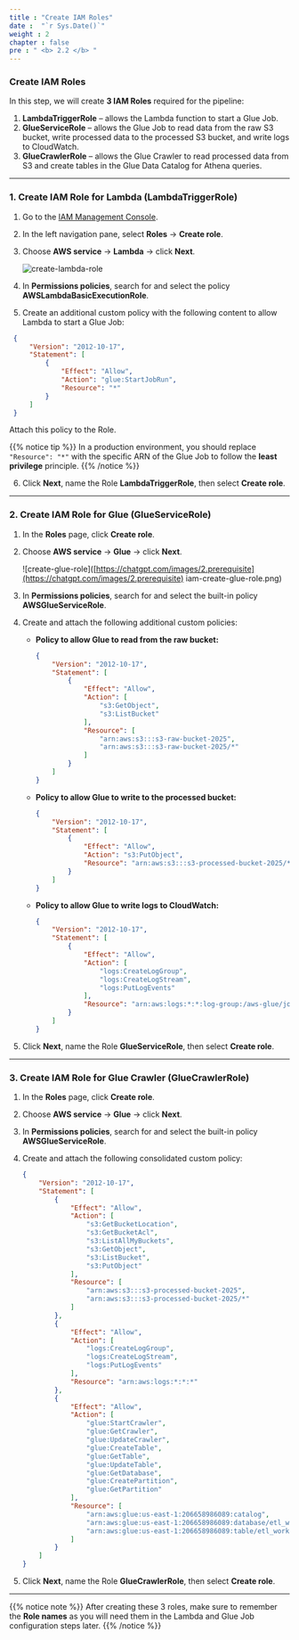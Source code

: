```yaml
---
title : "Create IAM Roles"
date :  "`r Sys.Date()`" 
weight : 2 
chapter : false
pre : " <b> 2.2 </b> "
---
```


### Create IAM Roles

In this step, we will create **3 IAM Roles** required for the pipeline:

1. **LambdaTriggerRole** – allows the Lambda function to start a Glue Job.  
2. **GlueServiceRole** – allows the Glue Job to read data from the raw S3 bucket, write processed data to the processed S3 bucket, and write logs to CloudWatch.  
3. **GlueCrawlerRole** – allows the Glue Crawler to read processed data from S3 and create tables in the Glue Data Catalog for Athena queries.  

---

### 1. Create IAM Role for Lambda (LambdaTriggerRole)

1. Go to the [IAM Management Console](https://console.aws.amazon.com/iamv2/).  
2. In the left navigation pane, select **Roles** → **Create role**.  
3. Choose **AWS service** → **Lambda** → click **Next**.  

   ![create-lambda-role](/images/2.prerequisite/iam-create-lambda-role.png)

4. In **Permissions policies**, search for and select the policy **AWSLambdaBasicExecutionRole**.  
5. Create an additional custom policy with the following content to allow Lambda to start a Glue Job:

  ```json
   {
       "Version": "2012-10-17",
       "Statement": [
           {
               "Effect": "Allow",
               "Action": "glue:StartJobRun",
               "Resource": "*"
           }
       ]
   }
  ```

Attach this policy to the Role.

{{% notice tip %}}
In a production environment, you should replace `"Resource": "*"` with the specific ARN of the Glue Job to follow the **least privilege** principle.
{{% /notice %}}

6. Click **Next**, name the Role **LambdaTriggerRole**, then select **Create role**.

---

### 2. Create IAM Role for Glue (GlueServiceRole)

1. In the **Roles** page, click **Create role**.

2. Choose **AWS service** → **Glue** → click **Next**.

   !\[create-glue-role]\([https://chatgpt.com/images/2.prerequisite](https://chatgpt.com/images/2.prerequisite) iam-create-glue-role.png)

3. In **Permissions policies**, search for and select the built-in policy **AWSGlueServiceRole**.

4. Create and attach the following additional custom policies:

   * **Policy to allow Glue to read from the raw bucket:**

     ```json
     {
         "Version": "2012-10-17",
         "Statement": [
             {
                 "Effect": "Allow",
                 "Action": [
                     "s3:GetObject",
                     "s3:ListBucket"
                 ],
                 "Resource": [
                     "arn:aws:s3:::s3-raw-bucket-2025",
                     "arn:aws:s3:::s3-raw-bucket-2025/*"
                 ]
             }
         ]
     }
     ```

   * **Policy to allow Glue to write to the processed bucket:**

     ```json
     {
         "Version": "2012-10-17",
         "Statement": [
             {
                 "Effect": "Allow",
                 "Action": "s3:PutObject",
                 "Resource": "arn:aws:s3:::s3-processed-bucket-2025/*"
             }
         ]
     }
     ```

   * **Policy to allow Glue to write logs to CloudWatch:**

     ```json
     {
         "Version": "2012-10-17",
         "Statement": [
             {
                 "Effect": "Allow",
                 "Action": [
                     "logs:CreateLogGroup",
                     "logs:CreateLogStream",
                     "logs:PutLogEvents"
                 ],
                 "Resource": "arn:aws:logs:*:*:log-group:/aws-glue/jobs/logs-v2:*"
             }
         ]
     }
     ```

5. Click **Next**, name the Role **GlueServiceRole**, then select **Create role**.

---

### 3. Create IAM Role for Glue Crawler (GlueCrawlerRole)

1. In the **Roles** page, click **Create role**.

2. Choose **AWS service** → **Glue** → click **Next**.

3. In **Permissions policies**, search for and select the built-in policy **AWSGlueServiceRole**.

4. Create and attach the following consolidated custom policy:

   ```json
   {
       "Version": "2012-10-17",
       "Statement": [
           {
               "Effect": "Allow",
               "Action": [
                   "s3:GetBucketLocation",
                   "s3:GetBucketAcl",
                   "s3:ListAllMyBuckets",
                   "s3:GetObject",
                   "s3:ListBucket",
                   "s3:PutObject"
               ],
               "Resource": [
                   "arn:aws:s3:::s3-processed-bucket-2025",
                   "arn:aws:s3:::s3-processed-bucket-2025/*"
               ]
           },
           {
               "Effect": "Allow",
               "Action": [
                   "logs:CreateLogGroup",
                   "logs:CreateLogStream",
                   "logs:PutLogEvents"
               ],
               "Resource": "arn:aws:logs:*:*:*"
           },
           {
               "Effect": "Allow",
               "Action": [
                   "glue:StartCrawler",
                   "glue:GetCrawler",
                   "glue:UpdateCrawler",
                   "glue:CreateTable",
                   "glue:GetTable",
                   "glue:UpdateTable",
                   "glue:GetDatabase",
                   "glue:CreatePartition",
                   "glue:GetPartition"
               ],
               "Resource": [
                   "arn:aws:glue:us-east-1:206658986089:catalog",
                   "arn:aws:glue:us-east-1:206658986089:database/etl_workshop_db",
                   "arn:aws:glue:us-east-1:206658986089:table/etl_workshop_db/*"
               ]
           }
       ]
   }
   ```

5. Click **Next**, name the Role **GlueCrawlerRole**, then select **Create role**.

---

{{% notice note %}}
After creating these 3 roles, make sure to remember the **Role names** as you will need them in the Lambda and Glue Job configuration steps later.
{{% /notice %}}
